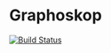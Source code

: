 # Graphoskop

[![Build Status](https://github.com/adelasm/Graphoskop.jl/actions/workflows/CI.yml/badge.svg?branch=main)](https://github.com/adelasm/Graphoskop.jl/actions/workflows/CI.yml?query=branch%3Amain)
